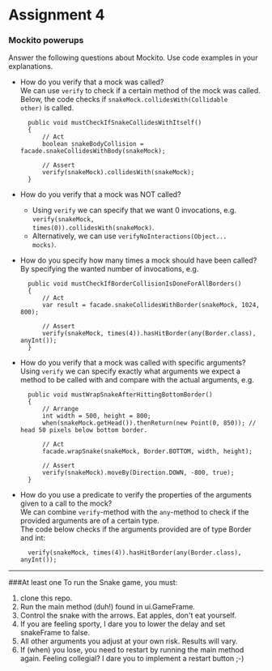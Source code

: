 # Assignment 4

### Mockito powerups
Answer the following questions about Mockito. Use code examples in your explanations.
* How do you verify that a mock was called?\
We can use <code>verify</code> to check if a certain method of the mock was called.\
Below, the code checks if <code>snakeMock.collidesWith(Collidable other)</code> is called.
    
        public void mustCheckIfSnakeCollidesWithItself() 
        {
            // Act
            boolean snakeBodyCollision = facade.snakeCollidesWithBody(snakeMock);

            // Assert
            verify(snakeMock).collidesWith(snakeMock);
        }

* How do you verify that a mock was NOT called? 
    * Using <code>verify</code> we can specify that we want 0 invocations, e.g. <code>verify(snakeMock, times(0)).collidesWith(snakeMock)</code>. 
    * Alternatively, we can use <code>verifyNoInteractions(Object... mocks)</code>.
* How do you specify how many times a mock should have been called?\
By specifying the wanted number of invocations, e.g.


        public void mustCheckIfBorderCollisionIsDoneForAllBorders() 
        {
            // Act
            var result = facade.snakeCollidesWithBorder(snakeMock, 1024, 800);

            // Assert
            verify(snakeMock, times(4)).hasHitBorder(any(Border.class), anyInt());
        }
* How do you verify that a mock was called with specific arguments?\
Using <code>verify</code> we can specify exactly what arguments we expect a method to be called with and compare with the actual arguments, e.g.

    
        public void mustWrapSnakeAfterHittingBottomBorder()    
        {
            // Arrange        
            int width = 500, height = 800;        
            when(snakeMock.getHead()).thenReturn(new Point(0, 850)); // head 50 pixels below bottom border.

            // Act
            facade.wrapSnake(snakeMock, Border.BOTTOM, width, height);

            // Assert
            verify(snakeMock).moveBy(Direction.DOWN, -800, true);
        }
* How do you use a predicate to verify the properties of the arguments given to a call to the mock?\
We can combine <code>verify</code>-method with the <code>any</code>-method to check if the provided arguments are of a certain type.\
The code below checks if the arguments provided are of type Border and int:
    
    
        verify(snakeMock, times(4)).hasHitBorder(any(Border.class), anyInt());

---
###At least one
To run the Snake game, you must:
1. clone this repo.
2. Run the main method (duh!) found in ui.GameFrame.
3. Control the snake with the arrows. Eat apples, don't eat yourself.
3. If you are feeling sporty, I dare you to lower the delay and set snakeFrame to false.
4. All other arguments you adjust at your own risk. Results will vary.
5. If (when) you lose, you need to restart by running the main method again. Feeling collegial? I dare you to implement a restart button ;-) 